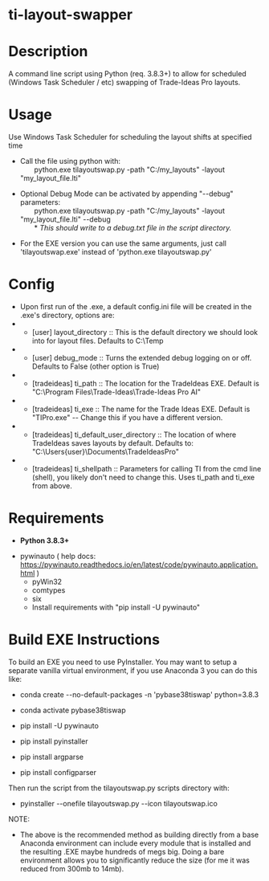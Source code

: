 # ti-layout-swapper


# Description
A command line script using Python (req. 3.8.3+) to allow for scheduled (Windows Task Scheduler / etc) swapping of Trade-Ideas Pro layouts.
    
# Usage
Use Windows Task Scheduler for scheduling the layout shifts at specified time
* Call the file using python with:  
&nbsp;&nbsp;&nbsp;&nbsp;&nbsp;&nbsp; python.exe tilayoutswap.py -path "C:/my_layouts" -layout "my_layout_file.lti"
            
* Optional Debug Mode can be activated by appending "--debug" parameters:  
&nbsp;&nbsp;&nbsp;&nbsp;&nbsp;&nbsp; python.exe tilayoutswap.py -path "C:/my_layouts" -layout "my_layout_file.lti" --debug  
&nbsp;&nbsp;&nbsp;&nbsp;&nbsp;&nbsp; * *This should write to a debug.txt file in the script directory.*

* For the EXE version you can use the same arguments, just call 'tilayoutswap.exe' instead of 'python.exe tilayoutswap.py'
      
# Config
* Upon first run of the .exe, a default config.ini file will be created in the .exe's directory, options are:
* * [user] layout_directory :: This is the default directory we should look into for layout files. Defaults to C:\Temp
* * [user] debug_mode :: Turns the extended debug logging on or off. Defaults to False (other option is True)
* * [tradeideas] ti_path :: The location for the TradeIdeas EXE. Default is "C:\Program Files\Trade-Ideas\Trade-Ideas Pro AI\"
* * [tradeideas] ti_exe :: The name for the Trade Ideas EXE. Default is "TIPro.exe" -- Change this if you have a different version.
* * [tradeideas] ti_default_user_directory :: The location of where TradeIdeas saves layouts by default. Defaults to: "C:\Users\{user}\Documents\TradeIdeasPro"
* * [tradeideas] ti_shellpath :: Parameters for calling TI from the cmd line (shell), you likely don't need to change this. Uses ti_path and ti_exe from above.

      
# Requirements
* **Python 3.8.3+**
- pywinauto   ( help docs: https://pywinauto.readthedocs.io/en/latest/code/pywinauto.application.html )
    - pyWin32
    - comtypes
    - six     
    - Install requirements with "pip install -U pywinauto"
    
    
# Build EXE Instructions
To build an EXE you need to use PyInstaller. You may want to setup a separate vanilla virtual environment, if you use Anaconda 3 you can do this like:

* conda create --no-default-packages -n 'pybase38tiswap' python=3.8.3
* conda activate pybase38tiswap

* pip install -U pywinauto
* pip install pyinstaller
* pip install argparse
* pip install configparser

Then run the script from the tilayoutswap.py scripts directory with:

* pyinstaller --onefile tilayoutswap.py --icon tilayoutswap.ico

NOTE:
- The above is the recommended method as building directly from a base Anaconda environment can include every module that is installed and the resulting .EXE maybe hundreds of megs big. Doing a bare environment allows you to significantly reduce the size (for me it was reduced from 300mb to 14mb).
